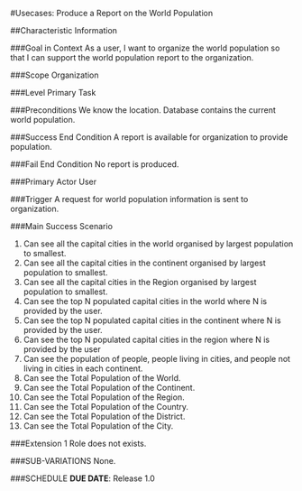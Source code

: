 #Usecases: Produce a Report on the World Population

##Characteristic Information

###Goal in Context
As a user, I want to organize the world population so that I can support the world population report to the organization.

###Scope
Organization

###Level
Primary Task

###Preconditions
We know the location. Database contains the current world population.

###Success End Condition
A report is available for organization to provide population.

###Fail End Condition
No report is produced. 

###Primary Actor
User

###Trigger
A request for world population information is sent to organization.

###Main Success Scenario
1. Can see all the capital cities in the world organised by largest population to smallest.
2. Can see all the capital cities in the continent organised by largest population to smallest.
3. Can see all the capital cities in the Region organised by largest population to smallest.
4. Can see the top N populated capital cities in the world where N is provided by the user.
5. Can see the top N populated capital cities in the continent where N is provided by the user.
6. Can see the top N populated capital cities in the region where N is provided by the user
7. Can see the population of people, people living in cities, and people not living in cities in each continent.
8. Can see the Total Population of the World.
9. Can see the Total Population of the Continent.
10. Can see the Total Population of the Region.
11. Can see the Total Population of the Country.
12. Can see the Total Population of the District.
13. Can see the Total Population of the City.

###Extension
1 Role does not exists.

###SUB-VARIATIONS
None.

###SCHEDULE
**DUE DATE**: Release 1.0